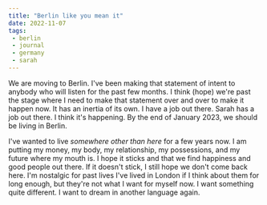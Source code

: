 ```yaml
---
title: "Berlin like you mean it"
date: 2022-11-07
tags:
 - berlin
 - journal
 - germany
 - sarah
---
```


We are moving to Berlin. I've been making that statement of intent to anybody who will listen for the past few months. I think (hope) we're past the stage where I need to make that statement over and over to make it happen now. It has an inertia of its own. I have a job out there. Sarah has a job out there. I think it's happening. By the end of January 2023, we should be living in Berlin.

I've wanted to live _somewhere other than here_ for a few years now. I am putting my money, my body, my relationship, my possessions, and my future where my mouth is. I hope it sticks and that we find happiness and good people out there. If it doesn't stick, I still hope we don't come back here. I'm nostalgic for past lives I've lived in London if I think about them for long enough, but they're not what I want for myself now. I want something quite different. I want to dream in another language again.


